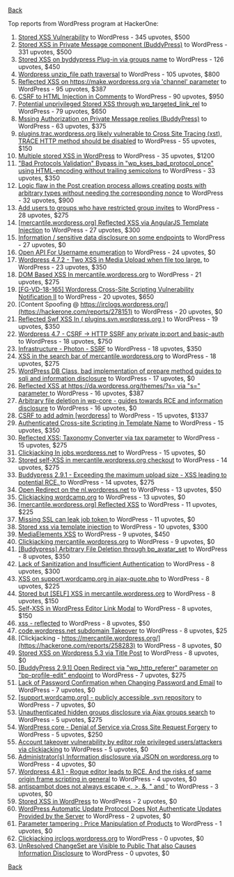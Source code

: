 [Back](../README.md)

Top reports from WordPress program at HackerOne:

1. [Stored XSS Vulnerability](https://hackerone.com/reports/643908) to WordPress - 345 upvotes, $500
2. [Stored XSS in Private Message component (BuddyPress)](https://hackerone.com/reports/487081) to WordPress - 331 upvotes, $500
3. [Stored XSS on byddypress Plug-in via groups name](https://hackerone.com/reports/592316) to WordPress - 126 upvotes, $450
4. [Wordpress unzip_file path traversal](https://hackerone.com/reports/205481) to WordPress - 105 upvotes, $800
5. [Reflected XSS on https://make.wordpress.org via 'channel' parameter](https://hackerone.com/reports/659419) to WordPress - 95 upvotes, $387
6. [CSRF to HTML Injection in Comments](https://hackerone.com/reports/428019) to WordPress - 90 upvotes, $950
7. [Potential unprivileged Stored XSS through wp_targeted_link_rel](https://hackerone.com/reports/509930) to WordPress - 79 upvotes, $650
8. [Mssing Authorization on Private Message replies (BuddyPress)](https://hackerone.com/reports/490782) to WordPress - 63 upvotes, $375
9. [plugins.trac.wordpress.org likely vulnerable to Cross Site Tracing (xst), TRACE HTTP method should be disabled](https://hackerone.com/reports/222692) to WordPress - 55 upvotes, $150
10. [Multiple stored XSS in WordPress](https://hackerone.com/reports/221507) to WordPress - 35 upvotes, $1200
11. ["Bad Protocols Validation" Bypass in "wp_kses_bad_protocol_once" using HTML-encoding without trailing semicolons](https://hackerone.com/reports/339483) to WordPress - 33 upvotes, $350
12. [Logic flaw in the Post creation process allows creating posts with arbitrary types without needing the corresponding nonce](https://hackerone.com/reports/404323) to WordPress - 32 upvotes, $900
13. [Add users to groups who have restricted group invites](https://hackerone.com/reports/538008) to WordPress - 28 upvotes, $275
14. [[mercantile.wordpress.org] Reflected XSS via AngularJS Template Injection](https://hackerone.com/reports/230234) to WordPress - 27 upvotes, $300
15. [Information / sensitive data disclosure on some endpoints](https://hackerone.com/reports/273726) to WordPress - 27 upvotes, $0
16. [Open API For Username enumeration](https://hackerone.com/reports/385322) to WordPress - 24 upvotes, $0
17. [Wordpress 4.7.2 - Two XSS in Media Upload when file too large.](https://hackerone.com/reports/203515) to WordPress - 23 upvotes, $350
18. [DOM Based XSS In mercantile.wordpress.org](https://hackerone.com/reports/230435) to WordPress - 21 upvotes, $275
19. [[FG-VD-18-165] Wordpress Cross-Site Scripting Vulnerability Notification II](https://hackerone.com/reports/460911) to WordPress - 20 upvotes, $650
20. [Content Spoofing @ https://irclogs.wordpress.org/](https://hackerone.com/reports/278151) to WordPress - 20 upvotes, $0
21. [Reflected Swf XSS In ( plugins.svn.wordpress.org )](https://hackerone.com/reports/270060) to WordPress - 19 upvotes, $350
22. [Wordpress 4.7 - CSRF -\> HTTP SSRF any private ip:port and basic-auth](https://hackerone.com/reports/187520) to WordPress - 18 upvotes, $750
23. [Infrastructure - Photon - SSRF](https://hackerone.com/reports/204513) to WordPress - 18 upvotes, $350
24. [XSS in the search bar of mercantile.wordpress.org](https://hackerone.com/reports/221893) to WordPress - 18 upvotes, $275
25. [WordPress DB Class, bad implementation of prepare method guides to sqli and information disclosure](https://hackerone.com/reports/179920) to WordPress - 17 upvotes, $0
26. [Reflected XSS at https://da.wordpress.org/themes/?s= via "s=" parameter ](https://hackerone.com/reports/222040) to WordPress - 16 upvotes, $387
27. [Arbitrary file deletion in wp-core - guides towards RCE and information disclosure](https://hackerone.com/reports/291878) to WordPress - 16 upvotes, $0
28. [CSRF to add admin [wordpress]](https://hackerone.com/reports/149589) to WordPress - 15 upvotes, $1337
29. [Authenticated Cross-site Scripting in Template Name](https://hackerone.com/reports/220903) to WordPress - 15 upvotes, $350
30. [Reflected XSS: Taxonomy Converter via tax parameter](https://hackerone.com/reports/495515) to WordPress - 15 upvotes, $275
31. [Clickjacking In jobs.wordpress.net](https://hackerone.com/reports/223024) to WordPress - 15 upvotes, $0
32. [Stored self-XSS in mercantile.wordpress.org checkout](https://hackerone.com/reports/230232) to WordPress - 14 upvotes, $275
33. [Buddypress 2.9.1 - Exceeding the maximum upload size  - XSS leading to potential RCE. ](https://hackerone.com/reports/263109) to WordPress - 14 upvotes, $275
34. [Open Redirect on the nl.wordpress.net](https://hackerone.com/reports/309058) to WordPress - 13 upvotes, $50
35. [Clickjacking wordcamp.org](https://hackerone.com/reports/230581) to WordPress - 13 upvotes, $0
36. [[mercantile.wordpress.org] Reflected XSS](https://hackerone.com/reports/240256) to WordPress - 11 upvotes, $225
37. [Missing SSL can leak job token ](https://hackerone.com/reports/222036) to WordPress - 11 upvotes, $0
38. [Stored xss via template injection](https://hackerone.com/reports/250837) to WordPress - 10 upvotes, $300
39. [MediaElements XSS](https://hackerone.com/reports/299112) to WordPress - 9 upvotes, $450
40. [Clickjacking mercantile.wordpress.org](https://hackerone.com/reports/264125) to WordPress - 9 upvotes, $0
41. [[Buddypress] Arbitrary File Deletion through bp_avatar_set](https://hackerone.com/reports/183568) to WordPress - 8 upvotes, $350
42. [Lack of Sanitization and Insufficient Authentication](https://hackerone.com/reports/249759) to WordPress - 8 upvotes, $300
43. [XSS on support.wordcamp.org in ajax-quote.php](https://hackerone.com/reports/355773) to WordPress - 8 upvotes, $225
44. [Stored but [SELF] XSS in mercantile.wordpress.org](https://hackerone.com/reports/222224) to WordPress - 8 upvotes, $150
45. [Self-XSS in WordPress Editor Link Modal](https://hackerone.com/reports/224556) to WordPress - 8 upvotes, $150
46. [xss - reflected](https://hackerone.com/reports/384112) to WordPress - 8 upvotes, $50
47. [code.wordpress.net subdomain Takeover](https://hackerone.com/reports/295330) to WordPress - 8 upvotes, $25
48. [Clickjacking - https://mercantile.wordpress.org/](https://hackerone.com/reports/258283) to WordPress - 8 upvotes, $0
49. [Stored XSS on Wordpress 5.3 via Title Post](https://hackerone.com/reports/754352) to WordPress - 8 upvotes, $0
50. [[BuddyPress 2.9.1] Open Redirect via "wp_http_referer" parameter on "bp-profile-edit" endpoint](https://hackerone.com/reports/277502) to WordPress - 7 upvotes, $275
51. [Lack of Password Confirmation when Changing Password and Email](https://hackerone.com/reports/224214) to WordPress - 7 upvotes, $0
52. [[support.wordcamp.org] - publicly accessible .svn repository](https://hackerone.com/reports/309714) to WordPress - 7 upvotes, $0
53. [Unauthenticated hidden groups disclosure via Ajax groups search](https://hackerone.com/reports/282176) to WordPress - 5 upvotes, $275
54. [WordPress core  - Denial of Service via Cross Site Request Forgery](https://hackerone.com/reports/153093) to WordPress - 5 upvotes, $250
55. [Account takeover vulnerability by editor role privileged users/attackers via clickjacking](https://hackerone.com/reports/388254) to WordPress - 5 upvotes, $0
56. [Administrator(s) Information disclosure via JSON on wordpress.org](https://hackerone.com/reports/221734) to WordPress - 4 upvotes, $0
57. [Wordpress 4.8.1 - Rogue editor leads to RCE. And the risks of same origin frame scripting in general](https://hackerone.com/reports/263718) to WordPress - 4 upvotes, $0
58. [antispambot does not always escape \<, \>, &, " and '](https://hackerone.com/reports/298218) to WordPress - 3 upvotes, $0
59. [Stored XSS in WordPress](https://hackerone.com/reports/276105) to WordPress - 2 upvotes, $0
60. [WordPress Automatic Update Protocol Does Not Authenticate Updates Provided by the Server](https://hackerone.com/reports/228854) to WordPress - 2 upvotes, $0
61. [Parameter tampering : Price Manipulation of Products](https://hackerone.com/reports/682344) to WordPress - 1 upvotes, $0
62. [Clickjacking irclogs.wordpress.org](https://hackerone.com/reports/267075) to WordPress - 0 upvotes, $0
63. [UnResolved ChangeSet are Visible to Public That also Causes Information Disclosure](https://hackerone.com/reports/282843) to WordPress - 0 upvotes, $0


[Back](../README.md)